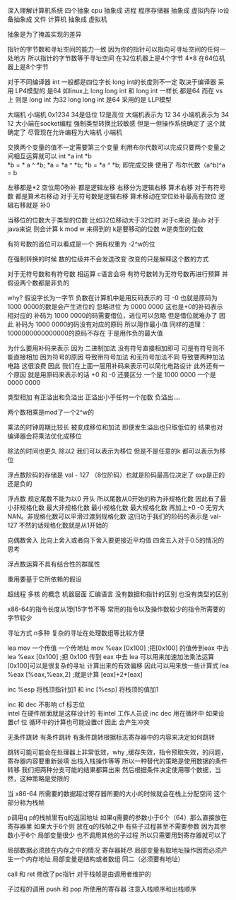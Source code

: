 深入理解计算机系统
四个抽象
cpu 抽象成 进程
程序存储器 抽象成 虚拟内存
io设备抽象成 文件
计算机 抽象成 虚拟机

抽象是为了掩盖实现的差异

指针的字节数和寻址空间的能力一致 因为你的指针可以指向可寻址空间的任何一处地方 所以指针的字节数等于寻址空间 在32位机器上是4个字节 4*8 在64位机器上是8个字节

对于不同编译器 int 一般都是四位字长 long int的长度则不一定 取决于编译器 采用 LP4模型的 是64 如linux上 long long int 和 long int 一样长 都是64 而在 vs 上 则是 long int 为32  long long int 是64 采用的是 LLP模型

大端机  小端机  0x1234  34是低位 12是高位 
大端机表示为 12 34
小端机表示为 34 12
大小端在socket编程 强制类型转换比较敏感 但是一但操作系统确定了 这个就确定了 尽管现在允许编程为大端机 小端机

交换两个变量的值不一定需要第三个变量 利用布尔代数可以完成只要两个变量之间相互运算就可以
int *a int *b  
*b = * a ^  *b;
*a = *a ^ *b;
*b = *a ^ *b;
即完成交换 使用了 布尔代数（a^b)^a = b

 左移都是*2 空位用0弥补 都是逻辑左移 
右移分为逻辑右移  算术右移 对于有符号数 都是算术右移动 对于无符号数是逻辑右移 算术移动在空位处补最高有效位  逻辑右移就是 补0

当移位的位数大于类型的位数 比如32位移动大于32位时 对于c来说 是ub 对于java来说 则会计算 k mod w 来得到的 k是要移动的位数 w是类型的位数

有符号数的首位可以看成是一个 拥有权重为 -2^w的位



在强制转换的时候 数的位级并不会发送改变 改变的只是解释这个数的方式

对于无符号数和有符号数 相运算 c语言会将 有符号数转为无符号数再进行预算 并假设两个数都是非负的


why?
假设字长为一字节
负数在计算机中是用反码表示的 可 -0 也就是原码为 1000 0000的数是会产生进位的 忽略进位 为 0000 0000 这也是+0的补码表示 相对应的 补码为 1000 0000的码需要借位，进位可以忽略 但是借位就难办了 因此 补码为 1000 0000的码没有对应的原码 所以用作最小值 同样的道理：
1000000000000000的原码不存在 于是用作负的最大值

为什么要用补码来表示 因为 二进制加法 没有符号直接相加即可 可是有符号则不能直接相加 因为符号的原因 导致带符号加法 和无符号加法不同 导致要两种加法电路 这很浪费 因此 我们在上面一层用补码来表示可以简化电路设计
此外还有一个原因 就是用原码来表示的话 +0 和 -0 还要区分 一个是 1000 0000 一个是 0000 0000

类型相加 有正溢出和负溢出 正溢出小于任何一个加数 负溢出....

两个数相乘是mod了一个2^w的

乘法的时钟周期比较长 被变成移位和加法 即便发生溢出也只取低位的 结果也对 编译器会将乘法优化成移位

除法的时间也更久 除以2 我们可以表示为移位 但是不是任意的k 都可以表示为移位

浮点数阶码的存储是 val - 127 （8位阶码）也就是阶码最高位决定了 exp是正的还是负的

浮点数 规定尾数不能为以0 开头 所以尾数从0开始的称为非规格化数 因此有了最小非规格化数 最大非规格化数 最小规格化数 最大规格化数 再加上+0 -0 无穷大 NAN。非规格化数可以平滑过渡到规格化数 这归功于我们的阶码的表示是 val-127 不然的话规格化数就是从1开始的

向偶数舍入 比向上舍入或者向下舍入要更接近平均值
四舍五入对于0.5的情况的思考

浮点数运算不具有结合性的群属性

重用要基于它所依赖的假设

超线程 多核 的概念
机器层面 汇编语言 没有数据和指针的区别 也没有类型的区别

x86-64的指令长度从1到15字节不等 常用的指令以及操作数较少的指令所需要的字节较少

寻址方式 n多种 复杂的寻址在处理数组等比较方便

lea mov 一个传值 一个传地址
mov %eax [0x100] ;把[0x100] 的值传到eax 中去
lea %eax [0x100] ;把 0x100 传到 eax 中去
lea 可以用来加速加法乘法运算 [0x100]可以是很复杂的寻址 计算出来的有效偏移 因此可以用来放一些计算式
lea %eax [%eax,%eax,2] ;就是计算 [eax]+2*[eax]

inc %esp 将栈顶指针加1
和 
inc [%esp] 将栈顶的值加1

inc 和 dec 不影响 cf 标志位  
intel 在硬件层面就是这样设计的 有intel 工作人员说 inc dec 用在循环中 如果设置cf 位 循环中的计算也可能设置cf 因此 会产生冲突

无条件跳转 有条件跳转 有条件跳转根据标志寄存器中的内容来决定如何跳转

跳转可能可能会在处理器上非常低效，why ,缓存失效，指令预取失效，的问题，寄存器内容要重新装填 出栈入栈操作等等 所以一种替代的策略是使用数据的条件转移
我们把两种分支可能的结果都算出来 然后根据条件决定使用哪个数据，当然，这种策略是受限的

当 x86-64 所需要的数据超过寄存器所要的大小的时候就会在栈上分配空间 这个部分称为栈帧

p调用q p的栈帧里有q的返回地址  如果q需要的参数小于6个（64）那么直接放在寄存器里 如果大于6个则 放在q的栈帧之中
有些子过程甚至不需要参数 因为其参数小于6个 局部变量很少 也不调用其他的子过程 所以只需要用到寄存器就可以了
 
 局部数据必须放在内存之中的情况
 寄存器耗尽
 局部变量有取地址操作因而必须产生一个内存地址
 局部变量是结构或者数组 同二（必须要有地址）

 call 和 ret 修改了pc指针 对于栈帧是由调用者维护的

 子过程的调用 push 和 pop 所使用的寄存器 注意入栈顺序和出栈顺序